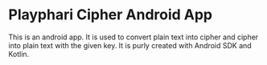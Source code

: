 # Playphari Cipher Android App
This is an android app. It is used to convert plain text into cipher and cipher into plain text with the given key.
It is purly created with Android SDK and Kotlin.
